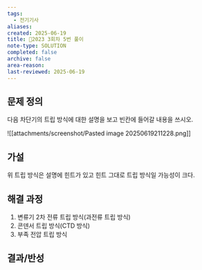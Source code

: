 ```yaml
---
tags:
  - 전기기사
aliases: 
created: 2025-06-19
title: 🔬2023 3회차 5번 풀이
note-type: SOLUTION
completed: false
archive: false
area-reason: 
last-reviewed: 2025-06-19
---
```



## 문제 정의
다음 차단기의 트립 방식에 대한 설명을 보고 빈칸에 들어갈 내용을 쓰시오.

![[attachments/screenshot/Pasted image 20250619211228.png]]

## 가설
위 트립 방식은 설명에 힌트가 있고 힌트 그대로 트립 방식일 가능성이 크다.

## 해결 과정
1. 변류기 2차 전류 트립 방식(과전류 트립 방식)
2. 콘덴서 트립 방식(CTD 방식)
3. 부족 전압 트립 방식

## 결과/반성

